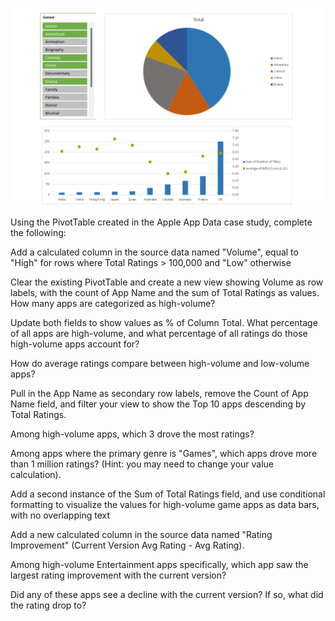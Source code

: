 
<p align="center">
    <img src="https://github.com/mathewqpmiller/Excel-PivotTables/blob/main/Images/Section5HomeworkPics/5.6HomeworkPic.png?w=1260">
</p>

Using the PivotTable created in the Apple App Data case study, complete the following:

Add a calculated column in the source data named "Volume", equal to "High" for rows where Total Ratings > 100,000 and "Low" otherwise

Clear the existing PivotTable and create a new view showing Volume as row labels, with the count of App Name and the sum of Total Ratings as values. How many apps are categorized as high-volume?

Update both fields to show values as % of Column Total. What percentage of all apps are high-volume, and what percentage of all ratings do those high-volume apps account for?

How do average ratings compare between high-volume and low-volume apps?

Pull in the App Name as secondary row labels, remove the Count of App Name field, and filter your view to show the Top 10 apps descending by Total Ratings.

Among high-volume apps, which 3 drove the most ratings?

Among apps where the primary genre is "Games", which apps drove more than 1 million ratings? (Hint: you may need to change your value calculation).

Add a second instance of the Sum of Total Ratings field, and use conditional formatting to visualize the values for high-volume game apps as data bars, with no overlapping text

Add a new calculated column in the source data named "Rating Improvement" (Current Version Avg Rating - Avg Rating).

Among high-volume Entertainment apps specifically, which app saw the largest rating improvement with the current version?

Did any of these apps see a decline with the current version? If so, what did the rating drop to?
